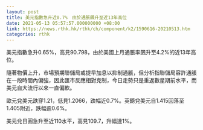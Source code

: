 ```yaml
---
layout: post
title: 美元指數急升近0.7%　由於通脹飆升至近13年高位
date: 2021-05-13 05:57:57.000000000 +08:00
link: https://news.rthk.hk/rthk/ch/component/k2/1590616-20210513.htm
categories: rthk
---
```


美元指數急升0.65%，高見90.798，由於美國上月通脹率飆升至4.2%的近13年高位。

隨著物價上升，市場預期聯儲局或提早加息以抑制通脹，但分析指聯儲局容許通脹在一段時間內偏強，因此匯市反應相對克制，今日走勢只是重返數星期前水平，而美元自大流行以來一直偏軟。

歐元兌美元跌穿1.21，低見1.2066，跌幅近0.7%。英鎊兌美元自1.415回落至1.405附近，跌幅逾0.6%。

美元兌日圓急升至近110水平，高見109.7，升幅達1%。
